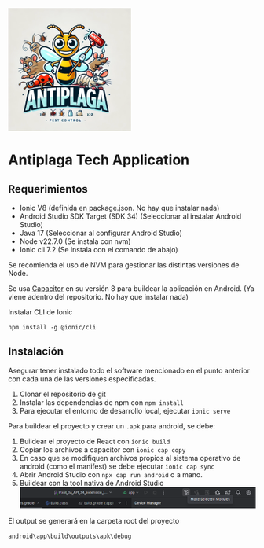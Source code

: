 <img src="image-1.png" width="250" height="auto" />

# Antiplaga Tech Application

## Requerimientos
- Ionic V8 (definida en package.json. No hay que instalar nada)
- Android Studio SDK Target (SDK 34) (Seleccionar al instalar Android Studio)
- Java 17 (Seleccionar al configurar Android Studio)
- Node v22.7.0 (Se instala con nvm)
- Ionic cli 7.2 (Se instala con el comando de abajo)

Se recomienda el uso de NVM para gestionar las distintas versiones de Node.

Se usa [Capacitor](https://capacitorjs.com/docs/android) en su versión 8 para buildear la aplicación en Android. (Ya viene adentro del repositorio. No hay que instalar nada)

Instalar CLI de Ionic
```
npm install -g @ionic/cli
```



## Instalación

Asegurar tener instalado todo el software mencionado en el punto anterior con cada una de las versiones especificadas.


1. Clonar el repositorio de git
2. Instalar las dependencias de npm con `npm install`
3. Para ejecutar el entorno de desarrollo local, ejecutar `ionic serve`

Para buildear el proyecto y crear un `.apk` para android, se debe:
1. Buildear el proyecto de React con `ionic build`
2. Copiar los archivos a capacitor con `ionic cap copy`
3. En caso que se modifiquen archivos propios al sistema operativo de android (como el manifest) se debe ejecutar `ionic cap sync`
4. Abrir Android Studio con `npx cap run android` o a mano.
5. Buildear con la tool nativa de Android Studio
![alt text](image.png)

El output se generará en la carpeta root del proyecto
```
android\app\build\outputs\apk\debug
```
